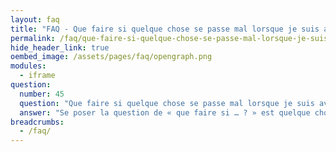 ```yaml
---
layout: faq
title: "FAQ - Que faire si quelque chose se passe mal lorsque je suis avec des amis ?"
permalink: /faq/que-faire-si-quelque-chose-se-passe-mal-lorsque-je-suis-avec-des-amis
hide_header_link: true
oembed_image: /assets/pages/faq/opengraph.png
modules:
  - iframe
question: 
  number: 45
  question: "Que faire si quelque chose se passe mal lorsque je suis avec des amis ?"
  answer: "Se poser la question de « que faire si … ? » est quelque chose qui fait peur. Si vous êtes quelqu'un d'anxieux, une grande barrière pour se faire des amis est de se poser cette question. Cette question peut vous occuper l'esprit et vous pourriez avoir beaucoup de mal à apprécier le moment présent. Vous pouvez avoir besoin d'une aide d'un professionnel pour apprendre à gérer cela. Vous ne pouvez pas tout prévoir ce qui peut arriver et la plupart du temps, rien de mal ne se passera. Cependant, il peut être une bonne idée de partager ces questions avec quelqu'un dont vous avez confiance. De cette façon, vous pouvez prévoir ce que vous devez faire dans de telles situations. "
breadcrumbs:
  - /faq/
---
```


